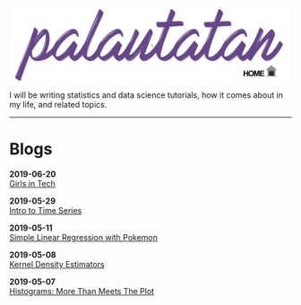 <a href="/"><img src="images/banners_github.003-home.jpg"></a>

I will be writing statistics and data science tutorials, how it comes about in my life, and related topics.

___

# Blogs

**2019-06-20**  
<a href="blogs/girls-in-tech/girls-in-tech.nb.html">Girls in Tech</a>  

**2019-05-29**  
<a href="blogs/time-series-1/time-series-2.nb.html">Intro to Time Series</a>  

**2019-05-11**  
<a href="blogs/regression-1/regression-1.nb.html">Simple Linear Regression with Pokemon</a>  

**2019-05-08**  
<a href="blogs/kde-1/kde-1.nb.html">Kernel Density Estimators</a>  

**2019-05-07**  
<a href="blogs/histograms-1/histograms-1.nb.html">Histograms: More Than Meets The Plot</a>  
